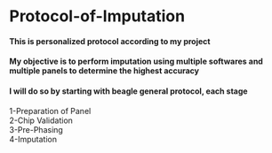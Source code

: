 # Protocol-of-Imputation

#### This is personalized protocol according to my project
#### My objective is to perform imputation using multiple softwares and multiple panels to determine the highest accuracy
#### I will do so by starting with beagle general protocol, each stage
1-Preparation of Panel  
2-Chip Validation  
3-Pre-Phasing  
4-Imputation  
